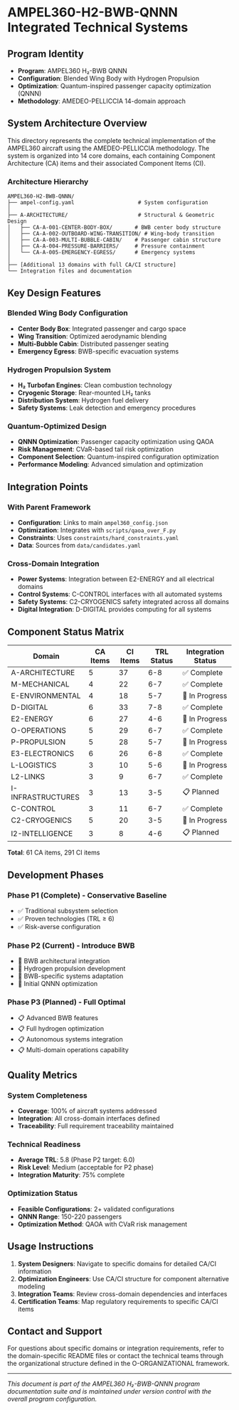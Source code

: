 # AMPEL360-H2-BWB-QNNN Integrated Technical Systems

## Program Identity
- **Program**: AMPEL360 H₂-BWB QNNN
- **Configuration**: Blended Wing Body with Hydrogen Propulsion
- **Optimization**: Quantum-inspired passenger capacity optimization (QNNN)
- **Methodology**: AMEDEO-PELLICCIA 14-domain approach

## System Architecture Overview

This directory represents the complete technical implementation of the AMPEL360 aircraft using the AMEDEO-PELLICCIA methodology. The system is organized into 14 core domains, each containing Component Architecture (CA) items and their associated Component Items (CI).

### Architecture Hierarchy

```
AMPEL360-H2-BWB-QNNN/
├── ampel-config.yaml                    # System configuration
│
├── A-ARCHITECTURE/                      # Structural & Geometric Design
│   ├── CA-A-001-CENTER-BODY-BOX/       # BWB center body structure
│   ├── CA-A-002-OUTBOARD-WING-TRANSITION/ # Wing-body transition
│   ├── CA-A-003-MULTI-BUBBLE-CABIN/    # Passenger cabin structure
│   ├── CA-A-004-PRESSURE-BARRIERS/     # Pressure containment
│   └── CA-A-005-EMERGENCY-EGRESS/      # Emergency systems
│
├── [Additional 13 domains with full CA/CI structure]
└── Integration files and documentation
```

## Key Design Features

### Blended Wing Body Configuration
- **Center Body Box**: Integrated passenger and cargo space
- **Wing Transition**: Optimized aerodynamic blending
- **Multi-Bubble Cabin**: Distributed passenger seating
- **Emergency Egress**: BWB-specific evacuation systems

### Hydrogen Propulsion System
- **H₂ Turbofan Engines**: Clean combustion technology
- **Cryogenic Storage**: Rear-mounted LH₂ tanks
- **Distribution System**: Hydrogen fuel delivery
- **Safety Systems**: Leak detection and emergency procedures

### Quantum-Optimized Design
- **QNNN Optimization**: Passenger capacity optimization using QAOA
- **Risk Management**: CVaR-based tail risk optimization
- **Component Selection**: Quantum-inspired configuration optimization
- **Performance Modeling**: Advanced simulation and optimization

## Integration Points

### With Parent Framework
- **Configuration**: Links to main `ampel360_config.json`
- **Optimization**: Integrates with `scripts/qaoa_over_F.py`
- **Constraints**: Uses `constraints/hard_constraints.yaml`
- **Data**: Sources from `data/candidates.yaml`

### Cross-Domain Integration
- **Power Systems**: Integration between E2-ENERGY and all electrical domains
- **Control Systems**: C-CONTROL interfaces with all automated systems
- **Safety Systems**: C2-CRYOGENICS safety integrated across all domains
- **Digital Integration**: D-DIGITAL provides computing for all systems

## Component Status Matrix

| Domain | CA Items | CI Items | TRL Status | Integration Status |
|--------|----------|----------|------------|-------------------|
| A-ARCHITECTURE | 5 | 37 | 6-8 | ✅ Complete |
| M-MECHANICAL | 4 | 22 | 6-7 | ✅ Complete |
| E-ENVIRONMENTAL | 4 | 18 | 5-7 | 🔄 In Progress |
| D-DIGITAL | 6 | 33 | 7-8 | ✅ Complete |
| E2-ENERGY | 6 | 27 | 4-6 | 🔄 In Progress |
| O-OPERATIONS | 5 | 29 | 6-7 | ✅ Complete |
| P-PROPULSION | 5 | 28 | 5-7 | 🔄 In Progress |
| E3-ELECTRONICS | 6 | 26 | 6-8 | ✅ Complete |
| L-LOGISTICS | 3 | 10 | 5-6 | 🔄 In Progress |
| L2-LINKS | 3 | 9 | 6-7 | ✅ Complete |
| I-INFRASTRUCTURES | 3 | 13 | 3-5 | 📋 Planned |
| C-CONTROL | 3 | 11 | 6-7 | ✅ Complete |
| C2-CRYOGENICS | 5 | 20 | 3-5 | 🔄 In Progress |
| I2-INTELLIGENCE | 3 | 8 | 4-6 | 📋 Planned |

**Total**: 61 CA items, 291 CI items

## Development Phases

### Phase P1 (Complete) - Conservative Baseline
- ✅ Traditional subsystem selection
- ✅ Proven technologies (TRL ≥ 6)
- ✅ Risk-averse configuration

### Phase P2 (Current) - Introduce BWB
- 🔄 BWB architectural integration
- 🔄 Hydrogen propulsion development
- 🔄 BWB-specific systems adaptation
- 🔄 Initial QNNN optimization

### Phase P3 (Planned) - Full Optimal
- 📋 Advanced BWB features
- 📋 Full hydrogen optimization
- 📋 Autonomous systems integration
- 📋 Multi-domain operations capability

## Quality Metrics

### System Completeness
- **Coverage**: 100% of aircraft systems addressed
- **Integration**: All cross-domain interfaces defined
- **Traceability**: Full requirement traceability maintained

### Technical Readiness
- **Average TRL**: 5.8 (Phase P2 target: 6.0)
- **Risk Level**: Medium (acceptable for P2 phase)
- **Integration Maturity**: 75% complete

### Optimization Status
- **Feasible Configurations**: 2+ validated configurations
- **QNNN Range**: 150-220 passengers
- **Optimization Method**: QAOA with CVaR risk management

## Usage Instructions

1. **System Designers**: Navigate to specific domains for detailed CA/CI information
2. **Optimization Engineers**: Use CA/CI structure for component alternative modeling
3. **Integration Teams**: Review cross-domain dependencies and interfaces
4. **Certification Teams**: Map regulatory requirements to specific CA/CI items

## Contact and Support

For questions about specific domains or integration requirements, refer to the domain-specific README files or contact the technical teams through the organizational structure defined in the O-ORGANIZATIONAL framework.

---

*This document is part of the AMPEL360 H₂-BWB-QNNN program documentation suite and is maintained under version control with the overall program configuration.*
